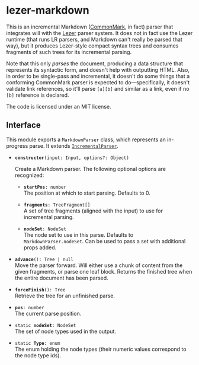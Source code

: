 # lezer-markdown

This is an incremental Markdown
([CommonMark](https://commonmark.org/), in fact) parser that
integrates will with the [Lezer](https://lezer.codemirror.net/) parser
system. It does not in fact use the Lezer runtime (that runs LR
parsers, and Markdown can't really be parsed that way), but it
produces Lezer-style compact syntax trees and consumes fragments of
such trees for its incremental parsing.

Note that this only _parses_ the document, producing a data structure
that represents its syntactic form, and doesn't help with outputting
HTML. Also, in order to be single-pass and incremental, it doesn't do
some things that a conforming CommonMark parser is expected to
do—specifically, it doesn't validate link references, so it'll parse
`[a][b]` and similar as a link, even if no `[b]` reference is
declared.

The code is licensed under an MIT license.

## Interface

This module exports a `MarkdownParser` class, which represents an
in-progress parse. It extends
[`IncrementalParser`](https://lezer.codemirror.net/docs/ref/#lezer.IncrementalParser).

 * **`constructor`**`(input: Input, options?: Object)`

   Create a Markdown parser. The following optional options are
   recognized:

   * **`startPos`**`: number`\
     The position at which to start parsing. Defaults to 0.

   * **`fragments`**`: TreeFragment[]`\
     A set of tree fragments (aligned with the input) to use for
     incremental parsing.

   * **`nodeSet`**`: NodeSet`\
     The node set to use in this parse. Defaults to
     `MarkdownParser.nodeSet`. Can be used to pass a set with
     additional props added.

 * **`advance`**`(): Tree | null`\
   Move the parser forward. Will either use a chunk of content from
   the given fragments, or parse one leaf block. Returns the finished
   tree when the entire document has been parsed.

 * **`forceFinish`**`(): Tree`\
   Retrieve the tree for an unfinished parse.

 * **`pos`**`: number`\
   The current parse position.

 * `static `**`nodeSet`**`: NodeSet`\
   The set of node types used in the output.

 * `static `**`Type`**`: enum`\
   The enum holding the node types (their numeric values correspond
   to the node type ids).
